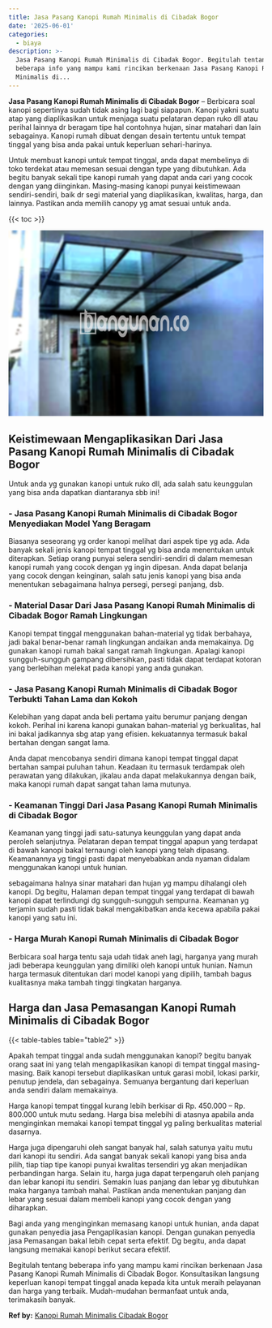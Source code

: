```yaml
---
title: Jasa Pasang Kanopi Rumah Minimalis di Cibadak Bogor
date: '2025-06-01'
categories:
  - biaya
description: >-
  Jasa Pasang Kanopi Rumah Minimalis di Cibadak Bogor. Begitulah tentang
  beberapa info yang mampu kami rincikan berkenaan Jasa Pasang Kanopi Rumah
  Minimalis di...
---
```


**Jasa Pasang Kanopi Rumah Minimalis di Cibadak Bogor** – Berbicara soal kanopi sepertinya sudah tidak asing lagi bagi siapapun. Kanopi yakni suatu atap yang diaplikasikan untuk menjaga suatu pelataran depan ruko dll atau perihal lainnya dr beragam tipe hal contohnya hujan, sinar matahari dan lain sebagainya. Kanopi rumah dibuat dengan desain tertentu untuk tempat tinggal yang bisa anda pakai untuk keperluan sehari-harinya.

Untuk membuat kanopi untuk tempat tinggal, anda dapat membelinya di toko terdekat atau memesan sesuai dengan type yang dibutuhkan. Ada begitu banyak sekali tipe kanopi rumah yang dapat anda cari yang cocok dengan yang diinginkan. Masing-masing kanopi punyai keistimewaan sendiri-sendiri, baik dr segi material yang diaplikasikan, kwalitas, harga, dan lainnya. Pastikan anda memilih canopy yg amat sesuai untuk anda.

{{< toc >}}

![Jasa Pasang Kanopi Rumah Minimalis di Cibadak Bogor](/images/harga-kanopi-minimalis-24.png)

## Keistimewaan Mengaplikasikan Dari Jasa Pasang Kanopi Rumah Minimalis di Cibadak Bogor

Untuk anda yg gunakan kanopi untuk ruko dll, ada salah satu keunggulan yang bisa anda dapatkan diantaranya sbb ini!

### \- Jasa Pasang Kanopi Rumah Minimalis di Cibadak Bogor Menyediakan Model Yang Beragam

Biasanya seseorang yg order kanopi melihat dari aspek tipe yg ada. Ada banyak sekali jenis kanopi tempat tinggal yg bisa anda menentukan untuk diterapkan. Setiap orang punyai selera sendiri-sendiri di dalam memesan kanopi rumah yang cocok dengan yg ingin dipesan. Anda dapat belanja yang cocok dengan keinginan, salah satu jenis kanopi yang bisa anda menentukan sebagaimana halnya persegi, persegi panjang, dsb.

### \- Material Dasar Dari Jasa Pasang Kanopi Rumah Minimalis di Cibadak Bogor Ramah Lingkungan

Kanopi tempat tinggal menggunakan bahan-material yg tidak berbahaya, jadi bakal benar-benar ramah lingkungan andaikan anda memakainya. Dg gunakan kanopi rumah bakal sangat ramah lingkungan. Apalagi kanopi sungguh-sungguh gampang dibersihkan, pasti tidak dapat terdapat kotoran yang berlebihan melekat pada kanopi yang anda gunakan.

### \- Jasa Pasang Kanopi Rumah Minimalis di Cibadak Bogor Terbukti Tahan Lama dan Kokoh

Kelebihan yang dapat anda beli pertama yaitu berumur panjang dengan kokoh. Perihal ini karena kanopi gunakan bahan-material yg berkualitas, hal ini bakal jadikannya sbg atap yang efisien. kekuatannya termasuk bakal bertahan dengan sangat lama.

Anda dapat mencobanya sendiri dimana kanopi tempat tinggal dapat bertahan sampai puluhan tahun. Keadaan itu termasuk terdampak oleh perawatan yang dilakukan, jikalau anda dapat melakukannya dengan baik, maka kanopi rumah dapat sangat tahan lama mutunya.

### \- Keamanan Tinggi Dari Jasa Pasang Kanopi Rumah Minimalis di Cibadak Bogor

Keamanan yang tinggi jadi satu-satunya keunggulan yang dapat anda peroleh selanjutnya. Pelataran depan tempat tinggal apapun yang terdapat di bawah kanopi bakal ternaungi oleh kanopi yang telah dipasang. Keamanannya yg tinggi pasti dapat menyebabkan anda nyaman didalam menggunakan kanopi untuk hunian.

sebagaimana halnya sinar matahari dan hujan yg mampu dihalangi oleh kanopi. Dg begitu, Halaman depan tempat tinggal yang terdapat di bawah kanopi dapat terlindungi dg sungguh-sungguh sempurna. Keamanan yg terjamin sudah pasti tidak bakal mengakibatkan anda kecewa apabila pakai kanopi yang satu ini.

### \- Harga Murah Kanopi Rumah Minimalis di Cibadak Bogor

Berbicara soal harga tentu saja udah tidak aneh lagi, harganya yang murah jadi beberapa keunggulan yang dimiliki oleh kanopi untuk hunian. Namun harga termasuk ditentukan dari model kanopi yang dipilih, tambah bagus kualitasnya maka tambah tinggi tingkatan harganya.

## Harga dan Jasa Pemasangan Kanopi Rumah Minimalis di Cibadak Bogor

{{< table-tables table="table2" >}}

Apakah tempat tinggal anda sudah menggunakan kanopi? begitu banyak orang saat ini yang telah mengaplikasikan kanopi di tempat tinggal masing-masing. Baik kanopi tersebut diaplikasikan untuk garasi mobil, lokasi parkir, penutup jendela, dan sebagainya. Semuanya bergantung dari keperluan anda sendiri dalam memakainya.

Harga kanopi tempat tinggal kurang lebih berkisar di Rp. 450.000 – Rp. 800.000 untuk mutu sedang. Harga bisa melebihi di atasnya apabila anda menginginkan memakai kanopi tempat tinggal yg paling berkualitas material dasarnya.

Harga juga dipengaruhi oleh sangat banyak hal, salah satunya yaitu mutu dari kanopi itu sendiri. Ada sangat banyak sekali kanopi yang bisa anda pilih, tiap tiap tipe kanopi punyai kwalitas tersendiri yg akan menjadikan perbandingan harga. Selain itu, harga juga dapat terpengaruh oleh panjang dan lebar kanopi itu sendiri. Semakin luas panjang dan lebar yg dibutuhkan maka harganya tambah mahal. Pastikan anda menentukan panjang dan lebar yang sesuai dalam membeli kanopi yang cocok dengan yang diharapkan.

Bagi anda yang menginginkan memasang kanopi untuk hunian, anda dapat gunakan penyedia jasa Pengaplikasian kanopi. Dengan gunakan penyedia jasa Pemasangan bakal lebih cepat serta efektif. Dg begitu, anda dapat langsung memakai kanopi berikut secara efektif.

Begitulah tentang beberapa info yang mampu kami rincikan berkenaan Jasa Pasang Kanopi Rumah Minimalis di Cibadak Bogor. Konsultasikan langsung keperluan kanopi tempat tinggal anada kepada kita untuk meraih pelayanan dan harga yang terbaik. Mudah-mudahan bermanfaat untuk anda, terimakasih banyak.

**Ref by:**  [Kanopi Rumah Minimalis Cibadak Bogor](https://id.wikipedia.org/wiki/Kanopi)
